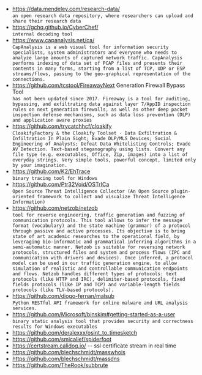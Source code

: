 * https://data.mendeley.com/research-data/  
`an open research data repository, where researchers can upload and share their research data`
* https://gchq.github.io/CyberChef/  
`internal decoding tool`
* https://www.capanalysis.net/ca/  
`CapAnalysis is a web visual tool for information security specialists, system administrators and everyone who needs to analyze large amounts of captured network traffic.
CapAnalysis performs indexing of data set of PCAP files and presents their contents in many forms, starting from a list of TCP, UDP or ESP streams/flows, passing to the geo-graphical representation of the connections.`
* https://github.com/tcstool/FireawayNext Generation Firewall Bypass Tool  
`has not been updated since 2017. Fireaway is a tool for auditing, bypassing, and exfiltrating data against layer 7/AppID inspection rules on next generation firewalls, as well as other deep packet inspection defense mechanisms, such as data loss prevention (DLP) and application aware proxies`
* https://github.com/trycatchhcf/cloakify  
`CloakifyFactory & the Cloakify Toolset - Data Exfiltration & Infiltration In Plain Sight; Evade DLP/MLS Devices; Social Engineering of Analysts; Defeat Data Whitelisting Controls; Evade AV Detection. Text-based steganography using lists. Convert any file type (e.g. executables, Office, Zip, images) into a list of everyday strings. Very simple tools, powerful concept, limited only by your imagination.`
* https://github.com/K2/EhTrace  
`binary tracing tool for Windows`
* https://github.com/Ptr32Void/OSTrICa  
`Open Source Threat Intelligence Collector (An Open Source plugin-oriented framework to collect and visualize Threat Intelligence Information)`
* https://github.com/netzob/netzob  
`tool for reverse engineering, traffic generation and fuzzing of communication protocols. This tool allows to infer the message format (vocabulary) and the state machine (grammar) of a protocol through passive and active processes. Its objective is to bring state of art academic researches to the operational field, by leveraging bio-informatic and grammatical inferring algorithms in a semi-automatic manner. Netzob is suitable for reversing network protocols, structured files and system and process flows (IPC and communication with drivers and devices). Once inferred, a protocol model can be used in our traffic generation engine, to allow simulation of realistic and controllable communication endpoints and flows. Netzob handles different types of protocols: text protocols (like HTTP and IRC), delimiter-based protocols, fixed fields protocols (like IP and TCP) and variable-length fields protocols (like TLV-based protocols).`
* https://github.com/diogo-fernan/malsub  
`Python RESTful API framework for online malware and URL analysis services.`
* https://github.com/Microsoft/binskim#getting-started-as-a-user  
`binary static analysis tool that provides security and correctness results for Windows executables`
* https://github.com/deralexxx/osint_to_timesketch
* https://github.com/smicallef/spiderfoot
* https://certstream.calidog.io/ -- ssl certificate stream in real time
* https://github.com/blechschmidt/masswhois
* https://github.com/blechschmidt/massdns
* https://github.com/TheRook/subbrute